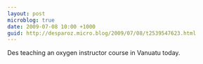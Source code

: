 ```yaml
---
layout: post
microblog: true
date: 2009-07-08 10:00 +1000
guid: http://desparoz.micro.blog/2009/07/08/t2539547623.html
---
```

Des teaching an oxygen instructor course in Vanuatu today.
